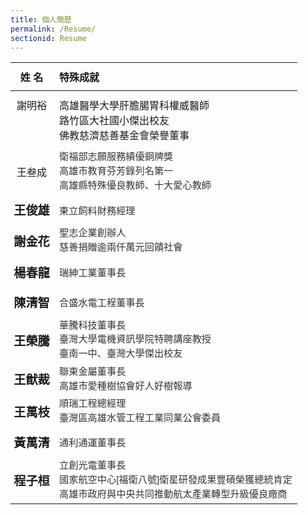 ```yaml
---
title: 個人簡歷
permalink: /Resume/
sectionid: Resume
---
```

<table style="width: 100%; max-width: 600px; font-family: '微軟正黑體', Arial, sans-serif; border-collapse: collapse; border: none;">
  <tbody>
    <tr>
      <th style="text-align: center; padding: 10px; border: none;">姓   名</th>
      <th style="text-align: left; padding: 10px; border: none;">特殊成就</th>
    </tr>
  </thead>
  <tbody>
    <tr>
      <td style="text-align:center; vertical-align: top; padding: 10px; border: none;">謝明裕</td>
      <td style="padding: 10px; border: none;">
        高雄醫學大學肝膽腸胃科權威醫師<br>
        路竹區大社國小傑出校友<br>
        佛教慈濟慈善基金會榮譽董事
      </td>
    <tr>
      <td style="text-align: center; vertical-align: middle; padding: 10px 0; border: none;">
        王叁成
      </td>
      <td style="vertical-align: middle; font-size: 0.95em; color: #333; line-height: 1.5; border: none; padding-left: 10px;">
        衛福部志願服務績優銅牌獎<br>
        高雄市教育芬芳錄列名第一<br>
        高雄縣特殊優良教師、十大愛心教師
      </td>
    </tr>
    <tr>
      <td style="text-align: center; vertical-align: middle; font-weight: 600; font-size: 1.2em; padding: 10px 0; border: none;">
        王俊雄
      </td>
      <td style="vertical-align: middle; font-size: 0.95em; color: #333; border: none; padding-left: 10px;">
        東立飼料財務經理
      </td>
    </tr>
    <tr>
      <td style="text-align: center; vertical-align: middle; font-weight: 600; font-size: 1.2em; padding: 10px 0; border: none;">
        謝金花
      </td>
      <td style="vertical-align: middle; font-size: 0.95em; color: #333; line-height: 1.5; border: none; padding-left: 10px;">
        聖志企業創辦人<br>
        慈善捐贈逾兩仟萬元回饋社會
      </td>
    </tr>
    <tr>
      <td style="text-align: center; vertical-align: middle; font-weight: 600; font-size: 1.2em; padding: 10px 0; border: none;">
        楊春龍
      </td>
      <td style="vertical-align: middle; font-size: 0.95em; color: #333; border: none; padding-left: 10px;">
        瑞紳工業董事長
      </td>
    </tr>
    <tr>
      <td style="text-align: center; vertical-align: middle; font-weight: 600; font-size: 1.2em; padding: 10px 0; border: none;">
        陳清智
      </td>
      <td style="vertical-align: middle; font-size: 0.95em; color: #333; border: none; padding-left: 10px;">
        合盛水電工程董事長
      </td>
    </tr>
    <tr>
      <td style="text-align: center; vertical-align: middle; font-weight: 600; font-size: 1.2em; padding: 10px 0; border: none;">
        王榮騰
      </td>
      <td style="vertical-align: middle; font-size: 0.95em; color: #333; line-height: 1.5; border: none; padding-left: 10px;">
        華騰科技董事長<br>
        臺灣大學電機資訊學院特聘講座教授<br>
        臺南一中、臺灣大學傑出校友
      </td>
    </tr>
    <tr>
      <td style="text-align: center; vertical-align: middle; font-weight: 600; font-size: 1.2em; padding: 10px 0; border: none;">
        王猷裁
      </td>
      <td style="vertical-align: middle; font-size: 0.95em; color: #333; line-height: 1.5; border: none; padding-left: 10px;">
        聯東金屬董事長<br>
        高雄市愛種樹協會好人好樹報導
      </td>
    </tr>
    <tr>
      <td style="text-align: center; vertical-align: middle; font-weight: 600; font-size: 1.2em; padding: 10px 0; border: none;">
        王萬枝
      </td>
      <td style="vertical-align: middle; font-size: 0.95em; color: #333; line-height: 1.5; border: none; padding-left: 10px;">
        順瑞工程總經理<br>
        臺灣區高雄水管工程工業同業公會委員
      </td>
    </tr>
    <tr>
      <td style="text-align: center; vertical-align: middle; font-weight: 600; font-size: 1.2em; padding: 10px 0; border: none;">
        黃萬清
      </td>
      <td style="vertical-align: middle; font-size: 0.95em; color: #333; border: none; padding-left: 10px;">
        通利通運董事長
      </td>
    </tr>
    <tr>
      <td style="text-align: center; vertical-align: middle; font-weight: 600; font-size: 1.2em; padding: 10px 0; border: none;">
        程子桓
      </td>
      <td style="vertical-align: middle; font-size: 0.95em; color: #333; line-height: 1.5; border: none; padding-left: 10px;">
        立創光電董事長<br>
        國家航空中心[福衛八號]衛星研發成果豐碩榮獲總統肯定<br>
        高雄市政府與中央共同推動航太產業轉型升級優良廠商
      </td>
    </tr>
  </tbody>
</table>
